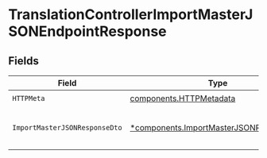 # TranslationControllerImportMasterJSONEndpointResponse


## Fields

| Field                                                                                             | Type                                                                                              | Required                                                                                          | Description                                                                                       |
| ------------------------------------------------------------------------------------------------- | ------------------------------------------------------------------------------------------------- | ------------------------------------------------------------------------------------------------- | ------------------------------------------------------------------------------------------------- |
| `HTTPMeta`                                                                                        | [components.HTTPMetadata](../../models/components/httpmetadata.md)                                | :heavy_check_mark:                                                                                | N/A                                                                                               |
| `ImportMasterJSONResponseDto`                                                                     | [*components.ImportMasterJSONResponseDto](../../models/components/importmasterjsonresponsedto.md) | :heavy_minus_sign:                                                                                | Master translations imported successfully                                                         |
